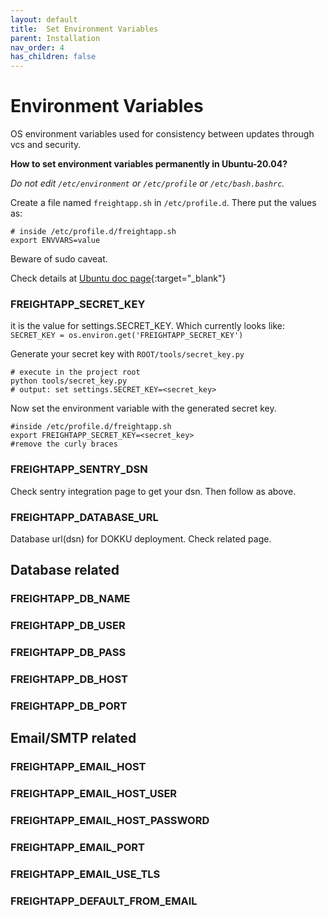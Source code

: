 ```yaml
---
layout: default
title:  Set Environment Variables 
parent: Installation
nav_order: 4
has_children: false
---
```


# Environment Variables

OS environment variables used for consistency between updates through vcs and security.

**How to set environment variables permanently in Ubuntu-20.04?**

<span class="text-red-300">_Do not edit `/etc/environment` or `/etc/profile` or `/etc/bash.bashrc`._</span>

Create a file named `freightapp.sh` in `/etc/profile.d`. There put the values as:

```shell
# inside /etc/profile.d/freightapp.sh
export ENVVARS=value
```
Beware of sudo caveat.

Check details at [Ubuntu doc page][ubuntu_systemwide_env_var]{:target="_blank"}

### FREIGHTAPP_SECRET_KEY

it is the value for settings.SECRET_KEY. Which currently looks
like: `SECRET_KEY = os.environ.get('FREIGHTAPP_SECRET_KEY')`

Generate your secret key with `ROOT/tools/secret_key.py`

```shell
# execute in the project root
python tools/secret_key.py
# output: set settings.SECRET_KEY=<secret_key>
```

Now set the environment variable with the generated secret key.
```shell
#inside /etc/profile.d/freightapp.sh
export FREIGHTAPP_SECRET_KEY=<secret_key>
#remove the curly braces
```

### FREIGHTAPP_SENTRY_DSN
Check sentry integration page to get your dsn. Then follow as above.

### FREIGHTAPP_DATABASE_URL

Database url(dsn) for DOKKU deployment. Check related page.

## Database related

### FREIGHTAPP_DB_NAME
### FREIGHTAPP_DB_USER
### FREIGHTAPP_DB_PASS
### FREIGHTAPP_DB_HOST
### FREIGHTAPP_DB_PORT

## Email/SMTP related

### FREIGHTAPP_EMAIL_HOST
### FREIGHTAPP_EMAIL_HOST_USER
### FREIGHTAPP_EMAIL_HOST_PASSWORD
### FREIGHTAPP_EMAIL_PORT
### FREIGHTAPP_EMAIL_USE_TLS
### FREIGHTAPP_DEFAULT_FROM_EMAIL


[ubuntu_systemwide_env_var]: https://help.ubuntu.com/community/EnvironmentVariables#System-wide_environment_variables
